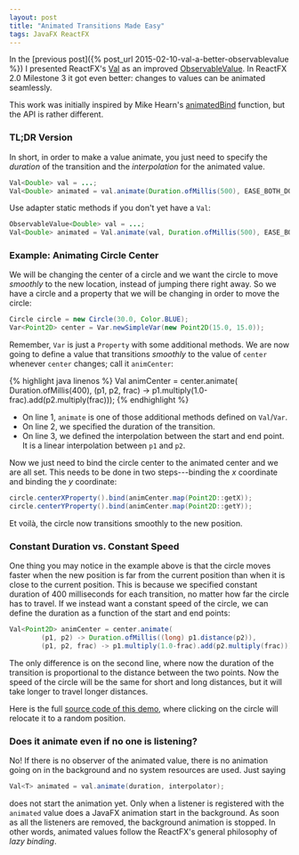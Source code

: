 ```yaml
---
layout: post
title: "Animated Transitions Made Easy"
tags: JavaFX ReactFX
---
```


In the [previous post]({% post_url 2015-02-10-val-a-better-observablevalue %}) I presented ReactFX's [Val](http://www.reactfx.org/javadoc/2.0-M3/org/reactfx/value/Val.html) as an improved [ObservableValue](http://docs.oracle.com/javase/8/javafx/api/javafx/beans/value/ObservableValue.html). In ReactFX 2.0 Milestone 3 it got even better: changes to values can be animated seamlessly.


This work was initially inspired by Mike Hearn's [animatedBind](https://gist.github.com/mikehearn/f639176566d735b676e7) function, but the API is rather different.

### TL;DR Version

In short, in order to make a value animate, you just need to specify the _duration_ of the transition and the _interpolation_ for the animated value.

```java
Val<Double> val = ...;
Val<Double> animated = val.animate(Duration.ofMillis(500), EASE_BOTH_DOUBLE);
```

Use adapter static methods if you don't yet have a `Val`:

```java
ObservableValue<Double> val = ...;
Val<Double> animated = Val.animate(val, Duration.ofMillis(500), EASE_BOTH_DOUBLE);
```

### Example: Animating Circle Center

We will be changing the center of a circle and we want the circle to move _smoothly_ to the new location, instead of jumping there right away. So we have a circle and a property that we will be changing in order to move the circle:

```java
Circle circle = new Circle(30.0, Color.BLUE);
Var<Point2D> center = Var.newSimpleVar(new Point2D(15.0, 15.0));
```

Remember, `Var` is just a `Property` with some additional methods. We are now going to define a value that transitions _smoothly_ to the value of `center` whenever `center` changes; call it `animCenter`:

{% highlight java linenos %}
Val<Point2D> animCenter = center.animate(
        Duration.ofMillis(400),
        (p1, p2, frac) -> p1.multiply(1.0-frac).add(p2.multiply(frac)));
{% endhighlight %}

* On line 1, `animate` is one of those additional methods defined on `Val`/`Var`.
* On line 2, we specified the duration of the transition.
* On line 3, we defined the interpolation between the start and end point. It is a linear interpolation between `p1` and `p2`.

Now we just need to bind the circle center to the animated center and we are all set. This needs to be done in two steps---binding the _x_ coordinate and binding the _y_ coordinate:

```java
circle.centerXProperty().bind(animCenter.map(Point2D::getX));
circle.centerYProperty().bind(animCenter.map(Point2D::getY));
```

Et voilà, the circle now transitions smoothly to the new position.

### Constant Duration vs. Constant Speed

One thing you may notice in the example above is that the circle moves faster when the new position is far from the current position than when it is close to the current position. This is because we specified constant duration of 400 milliseconds for each transition, no matter how far the circle has to travel. If we instead want a constant speed of the circle, we can define the duration as a function of the start and end points:

```java
Val<Point2D> animCenter = center.animate(
        (p1, p2) -> Duration.ofMillis((long) p1.distance(p2)),
        (p1, p2, frac) -> p1.multiply(1.0-frac).add(p2.multiply(frac)));
```

The only difference is on the second line, where now the duration of the transition is proportional to the distance between the two points. Now the speed of the circle will be the same for short and long distances, but it will take longer to travel longer distances.

Here is the full [source code of this demo](https://github.com/TomasMikula/ReactFX/blob/master/reactfx-demos/src/main/java/org/reactfx/demo/AnimatedValDemo.java), where clicking on the circle will relocate it to a random position.

### Does it animate even if no one is listening?

No! If there is no observer of the animated value, there is no animation going on in the background and no system resources are used. Just saying

```java
Val<T> animated = val.animate(duration, interpolator);
```

does not start the animation yet. Only when a listener is registered with the `animated` value does a JavaFX animation start in the background. As soon as all the listeners are removed, the background animation is stopped. In other words, animated values follow the ReactFX's general philosophy of _lazy binding_.
